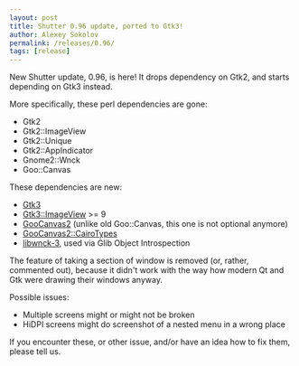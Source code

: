 ```yaml
---
layout: post
title: Shutter 0.96 update, ported to Gtk3!
author: Alexey Sokolov
permalink: /releases/0.96/
tags: [release]
---
```


New Shutter update, 0.96, is here! It drops dependency on Gtk2, and starts depending on Gtk3 instead.

More specifically, these perl dependencies are gone:
* Gtk2
* Gtk2::ImageView
* Gtk2::Unique
* Gtk2::AppIndicator
* Gnome2::Wnck
* Goo::Canvas

These dependencies are new:
* [Gtk3](https://metacpan.org/pod/Gtk3)
* [Gtk3::ImageView](https://metacpan.org/pod/Gtk3::ImageView) >= 9
* [GooCanvas2](https://metacpan.org/pod/GooCanvas2) (unlike old Goo::Canvas, this one is not optional anymore)
* [GooCanvas2::CairoTypes](https://metacpan.org/pod/GooCanvas2::CairoTypes)
* [libwnck-3](https://gitlab.gnome.org/GNOME/libwnck), used via Glib Object Introspection

The feature of taking a section of window is removed (or, rather, commented out), because it didn't work with the way how modern Qt and Gtk were drawing their windows anyway.

Possible issues:
* Multiple screens might or might not be broken
* HiDPI screens might do screenshot of a nested menu in a wrong place

If you encounter these, or other issue, and/or have an idea how to fix them, please tell us.
